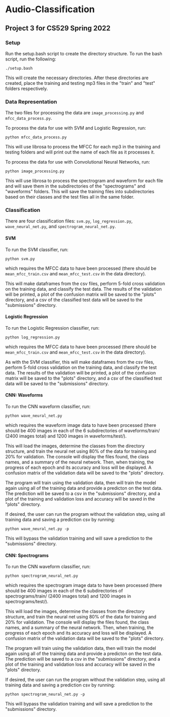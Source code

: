 # Audio-Classification

## Project 3 for CS529 Spring 2022

### Setup

Run the setup.bash script to create the directory structure.
To run the bash script, run the following:

<code>./setup.bash</code>

This will create the necessary directories.
After these directories are created, place the training and testing mp3 files in the "train" and "test" folders respectively.

### Data Representation

The two files for processing the data are <code>image_processing.py</code> and <code>mfcc_data_process.py</code>.  

To process the data for use with SVM and Logistic Regression, run:

<code>python mfcc_data_process.py</code>

This will use librosa to process the MFCC for each mp3 in the training and testing folders and will print out the name of each file as it processes it.

To process the data for use with Convolutional Neural Networks, run:

<code>python image_processing.py</code>

This will use librosa to process the spectrogram and waveform for each file and will save them in the subdirectories of the "spectrograms" and "waveforms" folders.
This will save the training files into subdirectories based on their classes and the test files all in the same folder.

### Classification

There are four classification files: <code>svm.py</code>, <code>log_regression.py</code>, <code>wave_neural_net.py</code>, and <code>spectrogram_neural_net.py</code>.

#### SVM

To run the SVM classifier, run:

<code>python svm.py</code>

which requires the MFCC data to have been processed (there should be <code>mean_mfcc_train.csv</code> and <code>mean_mfcc_test.csv</code> in the data directory).

This will make dataframes from the csv files, perform 5-fold cross validation on the training data, and classify the test data. The results of the validation will be printed, a plot of the confusion matrix will be saved to the "plots" directory, and a csv of the classified test data will be saved to the "submissions" directory.

#### Logistic Regression

To run the Logistic Regression classifier, run:

<code>python log_regression.py</code>

which requires the MFCC data to have been processed (there should be <code>mean_mfcc_train.csv</code> and <code>mean_mfcc_test.csv</code> in the data directory).

As with the SVM classifier, this will make dataframes from the csv files, perform 5-fold cross validation on the training data, and classify the test data. The results of the validation will be printed, a plot of the confusion matrix will be saved to the "plots" directory, and a csv of the classified test data will be saved to the "submissions" directory.

#### CNN: Waveforms

To run the CNN waveform classifier, run:

<code>python wave_neural_net.py</code>

which requires the waveform image data to have been processed (there should be 400 images in each of the 6 subdirectories of waveforms/train/ (2400 images total) and 1200 images in waveforms/test/).

This will load the images, determine the classes from the directory structure, and train the neural net using 80% of the data for training and 20% for validation.  The console will display the files found, the class names, and a summary of the neural network.  Then, when training, the progress of each epoch and its accuracy and loss will be displayed.  A confusion matrix of the validation data will be saved to the "plots" directory.

The program will train using the validation data, then will train the model again using all of the training data and provide a predicton on the test data.  The prediction will be saved to a csv in the "submissions" directory, and a plot of the training and validation loss and accuracy will be saved in the "plots" directory.

If desired, the user can run the program without the validation step, using all training data and saving a prediction csv by running:

<code>python wave_neural_net.py -p</code>

This will bypass the validation training and will save a prediction to the "submissions" directory.

#### CNN: Spectrograms

To run the CNN waveform classifier, run:

<code>python spectrogram_neural_net.py</code>

which requires the spectrogram image data to have been processed (there should be 400 images in each of the 6 subdirectories of spectrograms/train/ (2400 images total) and 1200 images in spectrograms/test/).

This will load the images, determine the classes from the directory structure, and train the neural net using 80% of the data for training and 20% for validation.  The console will display the files found, the class names, and a summary of the neural network.  Then, when training, the progress of each epoch and its accuracy and loss will be displayed.  A confusion matrix of the validation data will be saved to the "plots" directory.

The program will train using the validation data, then will train the model again using all of the training data and provide a predicton on the test data.  The prediction will be saved to a csv in the "submissions" directory, and a plot of the training and validation loss and accuracy will be saved in the "plots" directory.

If desired, the user can run the program without the validation step, using all training data and saving a prediction csv by running:

<code>python spectrogram_neural_net.py -p</code>

This will bypass the validation training and will save a prediction to the "submissions" directory.